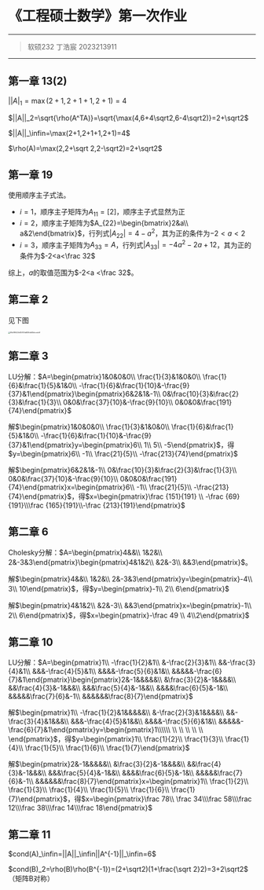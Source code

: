 # 《工程硕士数学》第一次作业

---

>   软硕232 丁浩宸 2023213911

---

## 第一章 13(2)

$||A|_1=\max(2+1,2+1+1,2+1)=4$

$||A||_2=\sqrt{\rho(A^TA)}=\sqrt{\max(4,6+4\sqrt2,6-4\sqrt2)}=2+\sqrt2$

$||A||_\infin=\max(2+1,2+1+1,2+1)=4$

$\rho(A)=\max(2,2+\sqrt 2,2-\sqrt2)=2+\sqrt2$



## 第一章 19

使用顺序主子式法。

-   $i=1$，顺序主子矩阵为$A_{11}=[2]$，顺序主子式显然为正
-   $i=2$，顺序主子矩阵为$A_{22}=\begin{bmatrix}2&a\\ a&2\end{bmatrix}$，行列式$|A_{22}|=4-a^2$，其为正的条件为$-2<a<2$
-   $i=3$，顺序主子矩阵为$A_{33}=A$，行列式$|A_{33}|=-4a^2-2a+12$，其为正的条件为$-2<a<\frac 32$

综上，$a$的取值范围为$-2<a <\frac 32$。

## 第二章 2

见下图

<img src="C:\Users\15858\Documents\WeChat Files\wxid_zgihrhu1awu922\FileStorage\Temp\95d1f9421e82f07dd83fdd45dcceddf.jpg" alt="95d1f9421e82f07dd83fdd45dcceddf" style="zoom: 25%;" />

## 第二章 3

LU分解：$A=\begin{pmatrix}1&0&0&0\\ \frac{1}{3}&1&0&0\\ \frac{1}{6}&\frac{1}{5}&1&0\\ -\frac{1}{6}&\frac{1}{10}&-\frac{9}{37}&1\end{pmatrix}\begin{pmatrix}6&2&1&-1\\ 0&\frac{10}{3}&\frac{2}{3}&\frac{1}{3}\\ 0&0&\frac{37}{10}&-\frac{9}{10}\\ 0&0&0&\frac{191}{74}\end{pmatrix}$

解$\begin{pmatrix}1&0&0&0\\ \frac{1}{3}&1&0&0\\ \frac{1}{6}&\frac{1}{5}&1&0\\ -\frac{1}{6}&\frac{1}{10}&-\frac{9}{37}&1\end{pmatrix}y=\begin{pmatrix}6\\ 1\\ 5\\ -5\end{pmatrix}$，得$y=\begin{pmatrix}6\\ -1\\ \frac{21}{5}\\ -\frac{213}{74}\end{pmatrix}$

解$\begin{pmatrix}6&2&1&-1\\ 0&\frac{10}{3}&\frac{2}{3}&\frac{1}{3}\\ 0&0&\frac{37}{10}&-\frac{9}{10}\\ 0&0&0&\frac{191}{74}\end{pmatrix}x=\begin{pmatrix}6\\ -1\\ \frac{21}{5}\\ -\frac{213}{74}\end{pmatrix}$，得$x=\begin{pmatrix}\frac {151}{191} \\ -\frac {69}{191}\\\frac {165}{191}\\-\frac {213}{191}\end{pmatrix}$

## 第二章 6

Cholesky分解：$A=\begin{pmatrix}4&&\\ 1&2&\\ 2&-3&3\end{pmatrix}\begin{pmatrix}4&1&2\\ &2&-3\\ &&3\end{pmatrix}$。

解$\begin{pmatrix}4&&\\ 1&2&\\ 2&-3&3\end{pmatrix}y=\begin{pmatrix}-4\\ 3\\ 10\end{pmatrix}$，得$y=\begin{pmatrix}-1\\ 2\\ 6\end{pmatrix}$

解$\begin{pmatrix}4&1&2\\ &2&-3\\ &&3\end{pmatrix}x=\begin{pmatrix}-1\\ 2\\ 6\end{pmatrix}$，得$x=\begin{pmatrix}-\frac 49 \\ 4\\2\end{pmatrix}$

## 第二章 10

LU分解：$A=\begin{pmatrix}1\\ -\frac{1}{2}&1\\ &-\frac{2}{3}&1\\ &&-\frac{3}{4}&1\\ &&&-\frac{4}{5}&1\\ &&&&-\frac{5}{6}&1&\\ &&&&&-\frac{6}{7}&1\end{pmatrix}\begin{pmatrix}2&-1&&&&&\\ &\frac{3}{2}&-1&&&&\\ &&\frac{4}{3}&-1&&&\\ &&&\frac{5}{4}&-1&&\\ &&&&\frac{6}{5}&-1&\\ &&&&&\frac{7}{6}&-1\\ &&&&&&\frac{8}{7}\end{pmatrix}$

解$\begin{pmatrix}1\\ -\frac{1}{2}&1&&&&&\\ &-\frac{2}{3}&1&&&&\\ &&-\frac{3}{4}&1&&&\\ &&&-\frac{4}{5}&1&&\\ &&&&-\frac{5}{6}&1&\\ &&&&&-\frac{6}{7}&1\end{pmatrix}y=\begin{pmatrix}1\\\\\\ \\ \\ \\ \\ \\ \end{pmatrix}$，得$y=\begin{pmatrix}1\\ \frac{1}{2}\\ \frac{1}{3}\\ \frac{1}{4}\\ \frac{1}{5}\\ \frac{1}{6}\\ \frac{1}{7}\end{pmatrix}$

解$\begin{pmatrix}2&-1&&&&&\\ &\frac{3}{2}&-1&&&&\\ &&\frac{4}{3}&-1&&&\\ &&&\frac{5}{4}&-1&&\\ &&&&\frac{6}{5}&-1&\\ &&&&&\frac{7}{6}&-1\\ &&&&&&\frac{8}{7}\end{pmatrix}x=\begin{pmatrix}1\\ \frac{1}{2}\\ \frac{1}{3}\\ \frac{1}{4}\\ \frac{1}{5}\\ \frac{1}{6}\\ \frac{1}{7}\end{pmatrix}$，得$x=\begin{pmatrix}\frac 78\\ \frac 34\\\frac 58\\\frac 12\\\frac 38\\\frac 14\\\frac 18\end{pmatrix}$

## 第二章 11

$cond(A)_\infin=||A||_\infin||A^{-1}||_\infin=6$

$cond(B)_2=\rho(B)\rho(B^{-1})=(2+\sqrt2)(1+\frac{\sqrt 2}2)=3+2\sqrt2$（矩阵B对称）